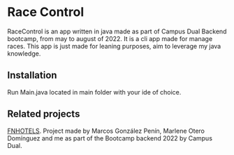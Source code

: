 # Race Control

RaceControl is an app written in java made as part of Campus Dual Backend bootcamp, from may to august of 2022. It is a cli app made for manage races. This app is just made for leaning purposes, aim to leverage my java knowledge.

## Installation
Run Main.java located in main folder with your ide of choice.

## Related projects 

[FNHOTELS](https://github.com/CampusDual/2022-BBE-1-G1_CadenaHotelera). Project made by Marcos González Penín, Marlene Otero Domínguez and me as part of the Bootcamp backend 2022 by Campus Dual.
